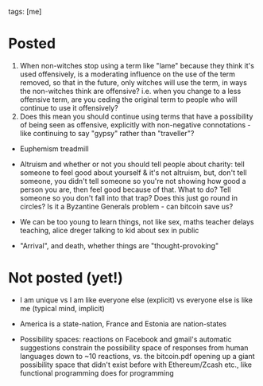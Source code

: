 tags: [me]
# Posted
1. When non-witches stop using a term like "lame" because they think it's used offensively, is a moderating influence on the use of the term removed, so that in the future, only witches will use the term, in ways the non-witches think are offensive? i.e. when you change to a less offensive term, are you ceding the original term to people who will continue to use it offensively?
2. Does this mean you should continue using terms that have a possibility of being seen as offensive, explicitly with non-negative connotations - like continuing to say "gypsy" rather than "traveller"?

* Euphemism treadmill
* Altruism and whether or not you should tell people about charity: tell someone to feel good about yourself & it's not altruism, but, don't tell someone, you didn't tell someone so you're not showing how good a person you are, then feel good because of that. What to do? Tell someone so you don't fall into that trap? Does this just go round in circles? Is it a Byzantine Generals problem - can bitcoin save us?

* We can be too young to learn things, not like sex, maths teacher delays teaching, alice dreger talking to kid about sex in public

* "Arrival", and death, whether things are "thought-provoking"

# Not posted (yet!)
* I am unique vs I am like everyone else (explicit) vs everyone else is like me (typical mind, implicit)

* America is a state-nation, France and Estonia are nation-states

* Possibility spaces: reactions on Facebook and gmail's automatic suggestions constrain the possibility space of responses from human languages down to \~10 reactions, vs. the bitcoin.pdf opening up a giant possibility space that didn't exist before with Ethereum/Zcash etc., like functional programming does for programming